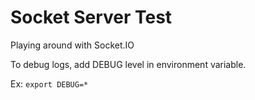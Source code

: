 # Socket Server Test

Playing around with Socket.IO

To debug logs, add DEBUG level in environment variable.

Ex: `export DEBUG=*`
